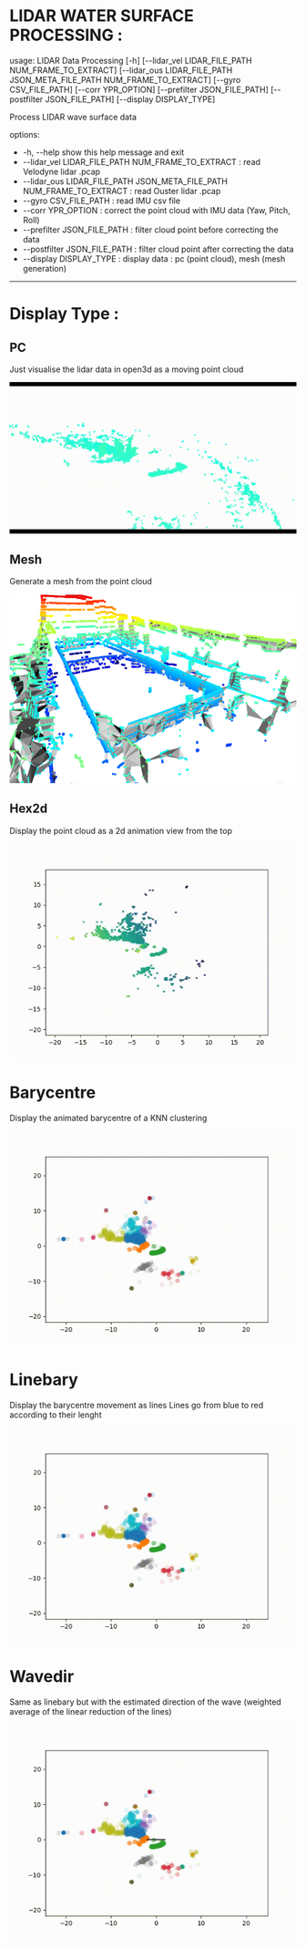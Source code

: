 # LIDAR WATER SURFACE PROCESSING :

usage: LIDAR Data Processing [-h] [--lidar_vel LIDAR_FILE_PATH NUM_FRAME_TO_EXTRACT] [--lidar_ous LIDAR_FILE_PATH JSON_META_FILE_PATH NUM_FRAME_TO_EXTRACT] [--gyro CSV_FILE_PATH] [--corr YPR_OPTION] [--prefilter JSON_FILE_PATH]
                             [--postfilter JSON_FILE_PATH] [--display DISPLAY_TYPE]

Process LIDAR wave surface data

options:
-  -h, --help            show this help message and exit
-  --lidar_vel LIDAR_FILE_PATH NUM_FRAME_TO_EXTRACT :
                        read Velodyne lidar .pcap
-  --lidar_ous LIDAR_FILE_PATH JSON_META_FILE_PATH NUM_FRAME_TO_EXTRACT :
                        read Ouster lidar .pcap
-  --gyro CSV_FILE_PATH : read IMU csv file
-  --corr YPR_OPTION  :   correct the point cloud with IMU data (Yaw, Pitch, Roll)
-  --prefilter JSON_FILE_PATH :
                        filter cloud point before correcting the data
-  --postfilter JSON_FILE_PATH :
                        filter cloud point after correcting the data
-  --display DISPLAY_TYPE :
                        display data : pc (point cloud), mesh (mesh generation)
---

# Display Type :
## PC

Just visualise the lidar data in open3d as a moving point cloud

![zodiac_pc](./img/pc_vid_compr.gif "Title")

## Mesh

Generate a mesh from the point cloud

![mesh_ifremer](./img/mesh3.PNG "Title")

## Hex2d

Display the point cloud as a 2d animation view from the top

![mesh_ifremer](./img/hex_comp_comp.gif "Title")

# Barycentre

Display the animated barycentre of a KNN clustering

![mesh_ifremer](./img/barycentre.gif "Title")

# Linebary

Display the barycentre movement as lines
Lines go from blue to red according to their lenght

![mesh_ifremer](./img/lineWave.gif "Title")

# Wavedir

Same as linebary but with the estimated direction of the wave (weighted average of the linear reduction of the lines)

![mesh_ifremer](./img/wavedir.gif "Title")

